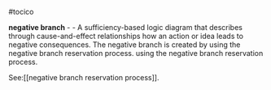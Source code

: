 #tocico

<b>negative branch</b> -  - A sufficiency-based logic diagram that describes through cause-and-effect relationships how an action or idea leads to negative consequences.  The negative branch is created by using the negative branch reservation process. using the negative branch reservation process. 



See:[[negative branch reservation process]].



